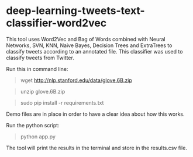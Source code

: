# deep-learning-tweets-text-classifier-word2vec

This tool uses Word2Vec and Bag of Words combined with Neural Networks, SVN, KNN, Naive Bayes, Decision Trees and ExtraTrees to classify tweets according to an annotated file. This classifier was used to classify tweets from Twitter.

Run this in command line:

> wget http://nlp.stanford.edu/data/glove.6B.zip

> unzip glove.6B.zip

> sudo pip install -r requirements.txt

Demo files are in place in order to have a clear idea about how this works.

Run the python script:

> python app.py

The tool will print the results in the terminal and store in the results.csv file.
